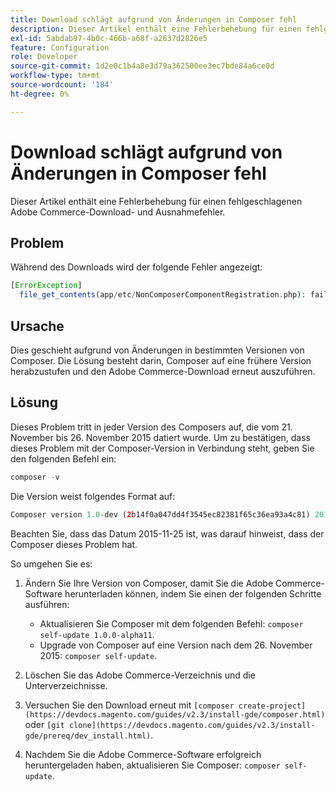 ```yaml
---
title: Download schlägt aufgrund von Änderungen in Composer fehl
description: Dieser Artikel enthält eine Fehlerbehebung für einen fehlgeschlagenen Adobe Commerce-Download- und Ausnahmefehler.
exl-id: 5abdab97-4b0c-466b-a68f-a2637d2826e5
feature: Configuration
role: Developer
source-git-commit: 1d2e0c1b4a8e3d79a362500ee3ec7bde84a6ce0d
workflow-type: tm+mt
source-wordcount: '184'
ht-degree: 0%

---
```


# Download schlägt aufgrund von Änderungen in Composer fehl

Dieser Artikel enthält eine Fehlerbehebung für einen fehlgeschlagenen Adobe Commerce-Download- und Ausnahmefehler.

## Problem

Während des Downloads wird der folgende Fehler angezeigt:

```php
[ErrorException]
  file_get_contents(app/etc/NonComposerComponentRegistration.php): failed to open stream: No such file or directory
```

## Ursache

Dies geschieht aufgrund von Änderungen in bestimmten Versionen von Composer. Die Lösung besteht darin, Composer auf eine frühere Version herabzustufen und den Adobe Commerce-Download erneut auszuführen.

## Lösung

Dieses Problem tritt in jeder Version des Composers auf, die vom 21. November bis 26. November 2015 datiert wurde. Um zu bestätigen, dass dieses Problem mit der Composer-Version in Verbindung steht, geben Sie den folgenden Befehl ein:

```php
composer -v
```

Die Version weist folgendes Format auf:

```php
Composer version 1.0-dev (2b14f0a047dd4f3545ec82381f65c36ea93a4c81) 2015-11-25 17:13:09
```

Beachten Sie, dass das Datum 2015-11-25 ist, was darauf hinweist, dass der Composer dieses Problem hat.

So umgehen Sie es:

1. Ändern Sie Ihre Version von Composer, damit Sie die Adobe Commerce-Software herunterladen können, indem Sie einen der folgenden Schritte ausführen:

   * Aktualisieren Sie Composer mit dem folgenden Befehl: `composer self-update 1.0.0-alpha11`.
   * Upgrade von Composer auf eine Version nach dem 26. November 2015: `composer self-update`.

1. Löschen Sie das Adobe Commerce-Verzeichnis und die Unterverzeichnisse.
1. Versuchen Sie den Download erneut mit `[composer create-project](https://devdocs.magento.com/guides/v2.3/install-gde/composer.html)` oder `[git clone](https://devdocs.magento.com/guides/v2.3/install-gde/prereq/dev_install.html)`.
1. Nachdem Sie die Adobe Commerce-Software erfolgreich heruntergeladen haben, aktualisieren Sie Composer: `composer self-update`.
